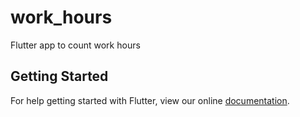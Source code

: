 # work_hours

Flutter app to count work hours

## Getting Started

For help getting started with Flutter, view our online
[documentation](https://flutter.io/).
